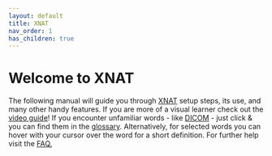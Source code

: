 ```yaml
---
layout: default
title: XNAT
nav_order: 1
has_children: true
---
```


# Welcome to XNAT


The following manual will guide you through [XNAT](../Glossary/glossary.md/#XNAT "Extensible Neuroimaging Archive Toolkit") setup steps, its use, and many other handy features. If you are more of a visual learner check out the [video guide](../Video_Guide/index.md)! If you encounter unfamiliar words - like [DICOM](../Glossary/glossary.md/#DICOM "Digital imaging and communications in medicine") - just click & you can find them in the [glossary](../Glossary/glossary.md). Alternatively, for selected words you can hover with your cursor over the word for a short definition. For further help visit the [FAQ.](../FAQ/index.md)




